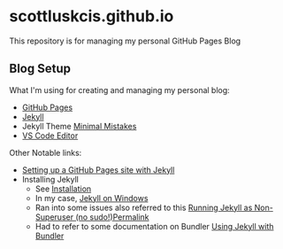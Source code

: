 # scottluskcis.github.io

This repository is for managing my personal GitHub Pages Blog

## Blog Setup

What I'm using for creating and managing my personal blog:

* [GitHub Pages](https://pages.github.com/)
* [Jekyll](https://jekyllrb.com/)
* Jekyll Theme [Minimal Mistakes](https://mmistakes.github.io/minimal-mistakes/)
* [VS Code Editor](https://code.visualstudio.com/)

Other Notable links:

* [Setting up a GitHub Pages site with Jekyll](https://help.github.com/en/github/working-with-github-pages/setting-up-a-github-pages-site-with-jekyll)
* Installing Jekyll
  * See [Installation](https://jekyllrb.com/docs/installation/)
  * In my case, [Jekyll on Windows](https://jekyllrb.com/docs/installation/windows/)
  * Ran into some issues also referred to this [Running Jekyll as Non-Superuser (no sudo!)Permalink](https://jekyllrb.com/docs/troubleshooting/#no-sudo)
  * Had to refer to some documentation on Bundler [Using Jekyll with Bundler](https://jekyllrb.com/tutorials/using-jekyll-with-bundler/)